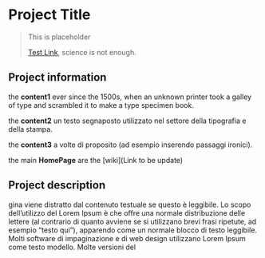 # Project Title

> This is placeholder
> 
> [Test Link](https://www.dreamsongs.com/), science is not enough.

## Project information

the __content1__ ever since the 1500s, when an unknown printer took a galley of type and scrambled it to make a type specimen book. 

the __content2__ un testo segnaposto utilizzato nel settore della tipografia e della stampa. 

the __content3__ a volte di proposito (ad esempio inserendo passaggi ironici).
 

the main __HomePage__ are the [wiki](Link to be update) 

## Project description
gina viene distratto dal contenuto testuale se questo è leggibile. Lo scopo dell’utilizzo del Lorem Ipsum è che offre una normale distribuzione delle lettere (al contrario di quanto avviene se si utilizzano brevi frasi ripetute, ad esempio “testo qui”), apparendo come un normale blocco di testo leggibile. Molti software di impaginazione e di web design utilizzano Lorem Ipsum come testo modello. Molte versioni del 

